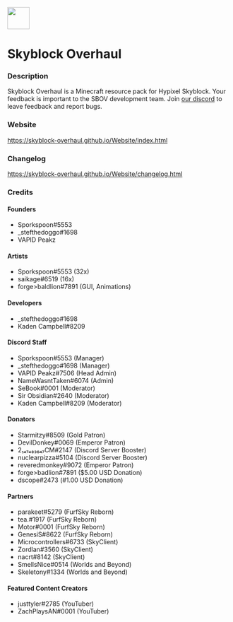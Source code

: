 <img src='https://i.imgur.com/BB1Z8Aq.png' width='50'></img>
# Skyblock Overhaul
### Description
Skyblock Overhaul is a Minecraft resource pack for Hypixel Skyblock. Your feedback is important to the SBOV development team. Join [our discord](http://discord.gg/MGpAEZyKp5) to leave feedback and report bugs.
### Website
https://skyblock-overhaul.github.io/Website/index.html
### Changelog
https://skyblock-overhaul.github.io/Website/changelog.html
### Credits
#### Founders
- Sporkspoon#5553
- \_stefthedoggo#1698
- VAPID Peakz
#### Artists
- Sporkspoon#5553 (32x)
- saikage#6519 (16x)
- forge>baldlion#7891 (GUI, Animations) 
#### Developers
- \_stefthedoggo#1698
- Kaden Campbell#8209
#### Discord Staff
- Sporkspoon#5553 (Manager)
- \_stefthedoggo#1698 (Manager)
- VAPID Peakz#7506 (Head Admin)
- NameWasntTaken#6074 (Admin)
- SeBook#0001 (Moderator)
- Sir Obsidian#2640 (Moderator)
- Kaden Campbell#8209 (Moderator)
#### Donators
- Starmitzy#8509 (Gold Patron)
- DevilDonkey#0069 (Emperor Patron)
- 2₁₄₇₄₈₃₆₄₇CM#2147 (Discord Server Booster)
- nuclearpizza#5104 (Discord Server Booster)
- reveredmonkey#9072 (Emperor Patron)
- forge>badlion#7891 ($5.00 USD Donation)
- dscope#2473 (#1.00 USD Donation)
#### Partners
- parakeet#5279 (FurfSky Reborn)
- tea.#1917 (FurfSky Reborn)
- Motor#0001 (FurfSky Reborn)
- GenesiS#8622 (FurfSky Reborn)
- Microcontrollers#6733 (SkyClient)
- Zordlan#3560 (SkyClient)
- nacrt#8142 (SkyClient)
- SmellsNice#0514 (Worlds and Beyond)
- Skeletony#1334 (Worlds and Beyond)
#### Featured Content Creators
- justtyler#2785 (YouTuber)
- ZachPlaysAN#0001 (YouTuber)
